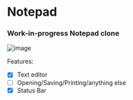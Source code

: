 # Notepad
### Work-in-progress Notepad clone

![image](https://github.com/user-attachments/assets/aab0e2e6-470c-4f9b-878e-a68cec434f6e)

Features:
- [x] Text editor
- [ ] Opening/Saving/Printing/anything else
- [x] Status Bar
